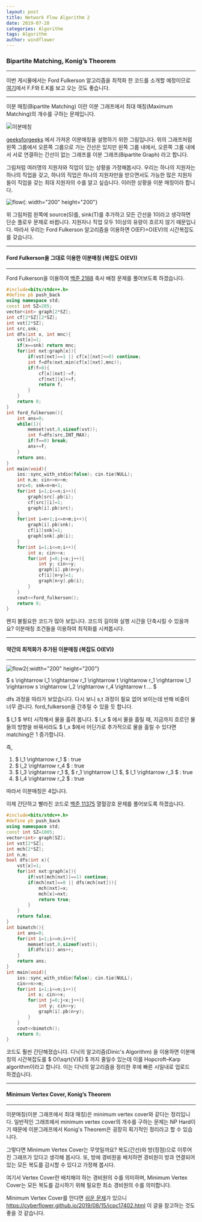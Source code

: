 ```yaml
---
layout: post
title: Network Flow Algorithm 2
date: 2019-07-28
categories: Algorithm
tags: Algorithm
author: windflower
---
```

### Bipartite Matching, Konig’s Theorem
---

이번 게시물에서는 Ford Fulkerson 알고리즘을 최적화 한 코드를 소개할 예정이므로 [여기](https://cyberflower.github.io/2019/07/28/flow.html)에서 F.F와 E.K를 보고 오는 것도 좋습니다.

---

이분 매칭(Bipartite Matching) 이란 이분 그래프에서 최대 매칭(Maximum Matching)의 개수를 구하는 문제입니다.

![이분매칭](https://media.geeksforgeeks.org/wp-content/cdn-uploads/maximum_matching1.png)

[geeksforgeeks](https://www.geeksforgeeks.org/maximum-bipartite-matching/) 에서 가져온 이분매칭을 설명하기 위한 그림입니다. 위의 그래프처럼 왼쪽 그룹에서 오른쪽 그룹으로 가는 간선은 있지만 왼쪽 그룹 내에서, 오른쪽 그룹 내에서 서로 연결하는 간선이 없는 그래프를 이분 그래프(Bipartite Graph) 라고 합니다.

그림처럼 여러명의 지원자와 직업이 있는 상황을 가정해봅시다. 우리는 하나의 지원자는 하나의 직업을 갖고, 하나의 직업은 하나의 지원자만을 받으면서도 가능한 많은 지원자들이 직업을 갖는 최대 지원자의 수를 알고 싶습니다. 이러한 상황을 이분 매칭이라 합니다.

![flow](/img/2019-08-25-biflow.png){: width="200" height="200"}

위 그림처럼 왼쪽에 source(S)를, sink(T)를 추가하고 모든 간선을 1이라고 생각하면 단순 플로우 문제로 바뀝니다. 지원자나 직업 모두 1이상의 유량이 흐르지 않기 때문입니다. 따라서 우리는 Ford Fulkerson 알고리즘을 이용하면 O(EF)=O(EV)의 시간복잡도를 갖습니다.

---
#### Ford Fulkerson을 그대로 이용한 이분매칭 (복잡도 O(EV))
---

Ford Fulkerson을 이용하여 [백준 2188](https://www.acmicpc.net/problem/2188) 축사 배정 문제를 풀어보도록 하겠습니다.

```cpp
#include<bits/stdc++.h>
#define pb push_back
using namespace std;
const int SZ=205;
vector<int> graph[2*SZ];
int cf[2*SZ][2*SZ];
int vst[2*SZ];
int src,snk;
int dfs(int x, int mnc){
	vst[x]=1;
	if(x==snk) return mnc;
	for(int nxt:graph[x]){
		if(vst[nxt]==1 || cf[x][nxt]<=0) continue;
		int f=dfs(nxt,min(cf[x][nxt],mnc));
		if(f>0){
			cf[x][nxt]-=f;
			cf[nxt][x]+=f;
			return f;			
		}
	}
	return 0;
}
int ford_fulkerson(){
	int ans=0;
	while(1){
		memset(vst,0,sizeof(vst));
		int f=dfs(src,INT_MAX);
		if(f==0) break;
		ans+=f;
	}
	return ans;
}
int main(void){
	ios::sync_with_stdio(false); cin.tie(NULL);
	int n,m; cin>>n>>m;
	src=0; snk=n+m+1;
	for(int i=1;i<=n;i++){
		graph[src].pb(i);
		cf[src][i]=1;
		graph[i].pb(src);
	}
	for(int i=n+1;i<=n+m;i++){
		graph[i].pb(snk);
		cf[i][snk]=1;
		graph[snk].pb(i);
	}
	for(int i=1;i<=n;i++){
		int x; cin>>x;
		for(int j=0;j<x;j++){
			int y; cin>>y;
			graph[i].pb(n+y);
			cf[i][n+y]=1;
			graph[n+y].pb(i);
		}
	}
	cout<<ford_fulkerson();
	return 0;
}
```

왠지 불필요한 코드가 많아 보입니다. 코드의 길이와 실행 시간을 단축시킬 수 있을까요? 이분매칭 조건들을 이용하여 최적화를 시켜봅시다.

---
#### 약간의 최적화가 추가된 이분매칭 (복잡도 O(EV))
---
![flow2](/img/2019-08-25-biflow2.png){:width="200" height="200"}

$ s \rightarrow l_1 \rightarrow r_1 \rightarrow t \rightarrow r_1 \rightarrow l_1 \rightarrow s \rightarrow   l_2 \rightarrow r_4 \rightarrow t ... $

dfs 과정을 따라가 보았습니다. 다시 보니 s,t 과정이 필요 없어 보이는데 반해 비중이 너무 큽니다.  ford_fulkerson을 간추릴 수 있을 듯 합니다.

$ l_1 $ 부터 시작해서 물을 흘려 봅니다. $ l_x $ 에서 물을 흘릴 때, 지금까지 흐르던 물들의 방향을 바꿔서라도 $ l_x $에서 어딘가로 추가적으로 물을 흘릴 수 있다면 matching은 1 증가합니다.

즉,
1. $ l_1 \rightarrow r_1 $ : true
2. $ l_2 \rightarrow r_4 $ : true
3. $ l_3 \rightarrow r_1 $, $ r_1 \rightarrow l_1 $, $ l_1 \rightarrow r_3 $ : true
4. $ l_4 \rightarrow r_2 $ : true

따라서 이분매칭은 4입니다.

이제 간단하고 빨라진 코드로 [백준 11375](https://www.acmicpc.net/problem/11375) 열혈강호 문제를 풀어보도록 하겠습니다.

```cpp
#include<bits/stdc++.h>
#define pb push_back
using namespace std;
const int SZ=1005;
vector<int> graph[SZ];
int vst[2*SZ];
int mch[2*SZ];
int n,m;
bool dfs(int x){
	vst[x]=1;
	for(int nxt:graph[x]){
		if(vst[mch[nxt]]==1) continue;
		if(mch[nxt]==0 || dfs(mch[nxt])){
			mch[nxt]=x;
			mch[x]=nxt;
			return true;
		}
	}
	return false;
}
int bimatch(){
	int ans=0;
	for(int i=1;i<=n;i++){
		memset(vst,0,sizeof(vst));
		if(dfs(i)) ans++;
	}
	return ans;
}
int main(void){
	ios::sync_with_stdio(false); cin.tie(NULL);
	cin>>n>>m;
	for(int i=1;i<=n;i++){
		int x; cin>>x;
		for(int j=0;j<x;j++){
			int y; cin>>y;
			graph[i].pb(n+y);
		}
	}
	cout<<bimatch();
	return 0;
}
```

코드도 훨씬 간단해졌습니다. 디닉의 알고리즘(Dinic's Algorithm) 을 이용하면 이분매칭의 시간복잡도를 $ O(\sqrt{V}E) $ 까지 줄일수 있는데 이를 Hopcroft–Karp algorithm이라고 합니다. 이는 디닉의 알고리즘을 정리한 후에 빠른 시일내로 업로드 하겠습니다.

---
#### Minimum Vertex Cover, Konig’s Theorem
---

이분매칭(이분 그래프에서 최대 매칭)은 minimum vertex cover와 같다는 정리입니다. 일반적인 그래프에서 minimum vertex cover의 개수를 구하는 문제는 NP Hard이기 때문에 이분그래프에서 Konig's Theorem은 굉장히 획기적인 정리라고 할 수 있습니다.

그렇다면 Minimum Vertex Cover는 무엇일까요? 복도(간선)와 방(정점)으로 이루어진 그래프가 있다고 생각해 봅시다. 또, 방에 경비원을 배치하면 경비원이 방과 연결되어 있는 모든 복도를 감시할 수 있다고 가정해 봅시다.

여기서 Vertex Cover란 배치해야 하는 경비원의 수를 의미하며, Minimum Vertex Cover는 모든 복도를 감시하기 위해 필요한 최소 경비원의 수를 의미합니다.

Minimum Vertex Cover를 안다면 [쉬운 문제](https://www.acmicpc.net/problem/17402)가 있으니 <https://cyberflower.github.io/2019/08/15/icpc17402.html> 이 글을 참고하는 것도 좋을 것 같습니다.
